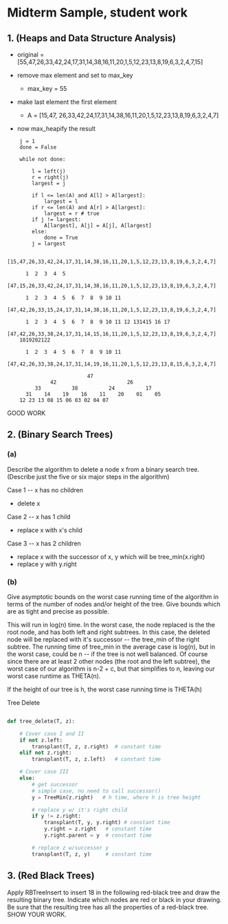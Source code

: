 
# Midterm Sample, student work

## 1.  (Heaps and Data Structure Analysis)

 + original = [55,47,26,33,42,24,17,31,14,38,16,11,20,1,5,12,23,13,8,19,6,3,2,4,7,15]

 + remove max element and set to max_key
	- max_key = 55

 + make last element the first element
	- A = [15,47, 26,33,42,24,17,31,14,38,16,11,20,1,5,12,23,13,8,19,6,3,2,4,7]

 + now max_heapify the result
```
	j = 1
	done = False

	while not done:
		
		l = left(j)
		r = right(j)
		largest = j

		if l <= len(A) and A[l] > A[largest]:
			largest = l 
		if r <= len(A) and A[r] > A[largest]:
			largest = r # true
		if j != largest:
			A[largest], A[j] = A[j], A[largest]
		else:
			done = True
		j = largest

	[15,47,26,33,42,24,17,31,14,38,16,11,20,1,5,12,23,13,8,19,6,3,2,4,7]

	  1  2  3  4  5
	[47,15,26,33,42,24,17,31,14,38,16,11,20,1,5,12,23,13,8,19,6,3,2,4,7]

	  1  2  3  4  5  6  7  8  9 10 11 
	[47,42,26,33,15,24,17,31,14,38,16,11,20,1,5,12,23,13,8,19,6,3,2,4,7]

	  1  2  3  4  5  6  7  8  9 10 11 12 131415 16 17 
	[47,42,26,33,38,24,17,31,14,15,16,11,20,1,5,12,23,13,8,19,6,3,2,4,7]
	1819202122

	  1  2  3  4  5  6  7  8  9 10 11 
	[47,42,26,33,38,24,17,31,14,19,16,11,20,1,5,12,23,13,8,15,6,3,2,4,7]

	                      47
	          42                       26
	     33          38          24          17
	  31    14    19    16    11    20    01    05
	12 23 13 08 15 06 03 02 04 07
```

GOOD WORK


## 2. (Binary Search Trees)

### (a) 
Describe the algorithm to delete a node x from a binary search tree. (Describe just the five or six major steps in the algorithm)

Case 1 -- x has no children
 + delete x

Case 2 -- x has 1 child
 + replace x with x's child

Case 3 -- x has 2 children
 + replace x with the successor of x, y which will be tree_min(x.right)
 + replace y with y.right

### (b)
Give asymptotic bounds on the worst case running time of the algorithm in terms of the number of nodes and/or height of the tree.  Give bounds which are as tight and precise as possible.

This will run in log(n) time.  In the worst case, the node replaced is the the root node, and has both left and right subtrees.  In this case, the deleted node will be replaced with it's successor -- the tree_min of the right subtree.  The running time of tree_min in the average case is log(n), but in the worst case, could be n -- if the tree is not well balanced.  Of course since there are at least 2 other nodes (the root and the left subtree), the worst case of our algorithm is n-2 + c, but that simplifies to n, leaving our worst case runtime as THETA(n).

If the height of our tree is h, the worst case running time is THETA(h)


Tree Delete
```python

def tree_delete(T, z):

	# Cover case I and II
	if not z.left:
		transplant(T, z, z.right)  # constant time
	elif not z.right:
		transplant(T, z, z.left)   # constant time

	# Cover case III
	else:
		# get successor
		# simple case, no need to call successor()
		y = TreeMin(z.right)   # h time, where h is tree height

		# replace y w/ it's right child
		if y != z.right:
			transplant(T, y, y.right) # constant time
			y.right = z.right   # constant time
			y.right.parent = y  # constant time

		# replace z w/successor y
		transplant(T, z, y)     # constant time
```


## 3. (Red Black Trees)

Apply RBTreeInsert to insert 18 in the following red-black tree and draw the resulting binary tree.
Indicate which nodes are red or black in your drawing.  Be sure that the resulting tree has all the properties of a red-black tree.  SHOW YOUR WORK.



























